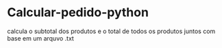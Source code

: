 # Calcular-pedido-python
calcula o subtotal dos produtos e o total de todos os produtos juntos com base em um arquvo .txt

